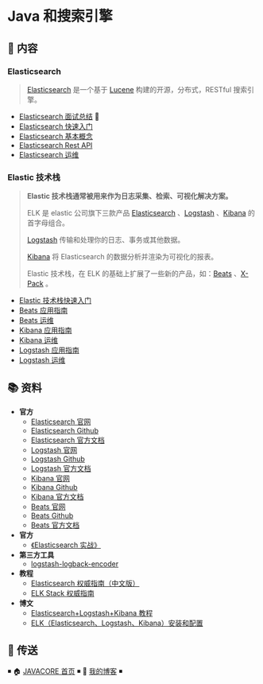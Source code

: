 # Java 和搜索引擎

## 📖 内容

### Elasticsearch

> [Elasticsearch](https://www.elastic.co/products/elasticsearch) 是一个基于 [Lucene](http://lucene.apache.org/core/documentation.html) 构建的开源，分布式，RESTful 搜索引擎。

- [Elasticsearch 面试总结](elasticsearch-interview.md) 💯
- [Elasticsearch 快速入门](Elasticsearch快速入门.md)
- [Elasticsearch 基本概念](Elasticsearch基本概念.md)
- [Elasticsearch Rest API](ElasticsearchRestApi.md)
- [Elasticsearch 运维](elasticsearch-ops.md)

### Elastic 技术栈

> **Elastic 技术栈通常被用来作为日志采集、检索、可视化解决方案。**
>
> ELK 是 elastic 公司旗下三款产品 [Elasticsearch](https://www.elastic.co/products/elasticsearch) 、[Logstash](https://www.elastic.co/products/logstash) 、[Kibana](https://www.elastic.co/products/kibana) 的首字母组合。
>
> [Logstash](https://www.elastic.co/products/logstash) 传输和处理你的日志、事务或其他数据。
>
> [Kibana](https://www.elastic.co/products/kibana) 将 Elasticsearch 的数据分析并渲染为可视化的报表。
>
> Elastic 技术栈，在 ELK 的基础上扩展了一些新的产品，如：[Beats](https://www.elastic.co/products/beats) 、[X-Pack](https://www.elastic.co/products/x-pack) 。

- [Elastic 技术栈快速入门](nosql/elasticsearch/elastic/elastic-quickstart.md)
- [Beats 应用指南](nosql/elasticsearch/elastic/elastic-beats.md)
- [Beats 运维](nosql/elasticsearch/elastic/elastic-beats-ops.md)
- [Kibana 应用指南](nosql/elasticsearch/elastic/elastic-kibana.md)
- [Kibana 运维](nosql/elasticsearch/elastic/elastic-kibana-ops.md)
- [Logstash 应用指南](nosql/elasticsearch/elastic/elastic-logstash.md)
- [Logstash 运维](nosql/elasticsearch/elastic/elastic-logstash-ops.md)

## 📚 资料

- **官方**
  - [Elasticsearch 官网](https://www.elastic.co/cn/products/elasticsearch)
  - [Elasticsearch Github](https://github.com/elastic/elasticsearch)
  - [Elasticsearch 官方文档](https://www.elastic.co/guide/en/elasticsearch/reference/current/index.html)
  - [Logstash 官网](https://www.elastic.co/cn/products/logstash)
  - [Logstash Github](https://github.com/elastic/logstash)
  - [Logstash 官方文档](https://www.elastic.co/guide/en/logstash/current/index.html)
  - [Kibana 官网](https://www.elastic.co/cn/products/kibana)
  - [Kibana Github](https://github.com/elastic/kibana)
  - [Kibana 官方文档](https://www.elastic.co/guide/en/kibana/current/index.html)
  - [Beats 官网](https://www.elastic.co/cn/products/beats)
  - [Beats Github](https://github.com/elastic/beats)
  - [Beats 官方文档](https://www.elastic.co/guide/en/beats/libbeat/current/index.html)
- **官方**
  - [《Elasticsearch 实战》](https://item.jd.com/12454556.html)
- **第三方工具**
  - [logstash-logback-encoder](https://github.com/logstash/logstash-logback-encoder)
- **教程**
  - [Elasticsearch 权威指南（中文版）](https://es.xiaoleilu.com/index.html)
  - [ELK Stack 权威指南](https://github.com/chenryn/logstash-best-practice-cn)
- **博文**
  - [Elasticsearch+Logstash+Kibana 教程](https://www.cnblogs.com/xing901022/p/4704319.html)
  - [ELK（Elasticsearch、Logstash、Kibana）安装和配置](https://github.com/judasn/Linux-Tutorial/blob/master/ELK-Install-And-Settings.md)

## 🚪 传送

◾ 🏠 [JAVACORE 首页](https://github.com/dunwu/javatech) ◾ 🎯 [我的博客](https://github.com/dunwu/blog) ◾
